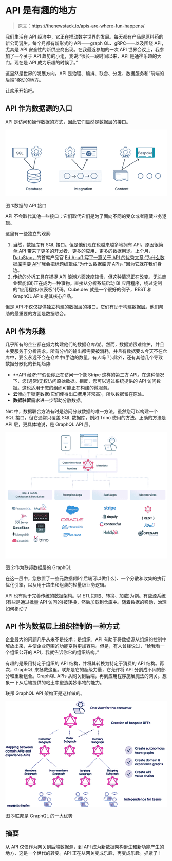 # API 是有趣的地方

> 原文：<https://thenewstack.io/apis-are-where-fun-happens/>

我们生活在 API 经济中，它正在推动数字世界的发展。每天都有产品是原料药的新公司诞生。每个月都有新形式的 API——graph QL、gRPC——以及围绕 API，尤其是 API 安全性的新供应商出现。在我最近参加的一次 API 世界会议上，我参加了一个关于 API 趋势的小组，我说:“很长一段时间以来，API 是通往乐趣的大门。现在是 API 成为乐趣的时候了。”

这显然是世界的发展方向。API 是治理、编排、联合、分发、数据服务和“前端的后端”移动的地方。

让欢乐开始吧。

## API 作为数据源的入口

API 是访问和操作数据的方式，因此它们显然是数据层的接口。

![](img/0b457fa3bda0f469b36b3fc93f67f7b8.png)

图 1:数据的 API 接口

API 不会取代其他一些接口；它们取代它们是为了面向不同的受众或者隐藏业务逻辑。

这里有一些独立的观察:

1.  当然，数据库有 SQL 接口。但是他们现在也越来越多地拥有 API。原因很简单:API 带来了更多的开发者、更多的应用、更多的数据用途。上个月， [DataStax，](https://www.datastax.com/?utm_content=inline-mention)的首席产品官 [Ed Anuff 写了一篇关于 API 的优秀文章:](https://www.linkedin.com/in/edanuff/)[“为什么数据库需要 API](https://thenewstack.io/why-databases-need-apis/)”我会把标题编辑成“为什么数据库*有* APIs。”因为它就在我们身边。
2.  传统的分析工具在捕捉 API 浪潮方面速度较慢，但这种情况正在改变。无头商业智能(BI)正在成为一种事物。直接从分析系统启动 BI 应用程序，绕过定制的“应用程序/仪表板”代码。Cube.dev 就是一个很好的例子，REST 和 GraphQL APIs 是其核心产品。

但是 API 不仅仅提供独立构建的数据层的接口。它们有助于构建数据层。他们帮助的最重要的方面是数据联合。

## API 作为乐趣

几乎所有的企业都在努力构建他们的数据仓库/湖。然而，数据湖很难维护，并且主要服务于分析需求。所有分析的输出都需要被消耗，并且有数据要么今天不在仓库中，要么永远不会在仓库中(手边的数量，有人吗？).此外，还有其他几个导致数据分散化的长期趋势:

*   **API 经济:**假设你正在访问一个像 Stripe 这样的第三方 API。在这种情况下，您(通常)无权访问原始数据。相反，您可以通过系统提供的 API 访问数据。这也适用于您的组织可能正在构建的微服务。
*   **云**倾向于锁定数据(它们使得出口费用非常高)，所以数据留在原处。
*   **数据驻留**需求进一步帮助分散数据。

Net 中，数据联合方法有时是访问分散数据的唯一方法。虽然您可以构建一个 SQL 接口，但它通常只覆盖 SQL 数据库，例如 Trino 使用的方法。正确的方法是 API 层，更具体地说，是 GraphQL API 层。

![](img/8dcce0458677a02b5c2b221afe9b3c2f.png)

图 2:作为联邦数据层的 GraphQL

在这一层中，您放置了一些元数据(哪个后端可以做什么)、一个分散和收集的执行优化引擎，以及用于路由和组装的轻量级业务逻辑。

API 也有助于完善传统的数据架构。以 ETL(提取、转换、加载)为例。有些源系统(有些是通过批量 API 访问的)被转换，然后加载到仓库中。随着数据的移动，治理如何移动？

## API 作为数据层上组织控制的一种方式

企业最大的问题几乎从来不是技术；是组织。API 有助于将数据源从组织的控制中解放出来，并使企业范围的功能变得更加容易。但是，有人曾经说过，“给我看一个组织公开的 API，我就告诉你它的组织结构。”

有趣的是采用特定于组织的 API 结构，并将其转换为特定于消费的 API 结构。再次，GraphQL 来拯救这里。联邦是它的超级力量，它允许将 API 分割成不同的部分和重新组合。GraphQL APIs 从网关到后端，再到应用程序施展魔法的网关。想象一下从后端提供的粘土中塑造美妙事物的能力。

联邦 GraphQL API 架构正是这样做的。

![](img/816ef36ed9dcd8ea47aeecb4b1c4a126.png)

图 3:联邦是 GraphQL 的一大优势

## 摘要

从 API 仅仅作为网关到后端数据源，到 API 成为新数据架构诞生和新功能产生的地方，这是一个世代的转变。API 正在从网关变成乐趣，再变成乐趣。抓紧了！

<svg xmlns:xlink="http://www.w3.org/1999/xlink" viewBox="0 0 68 31" version="1.1"><title>Group</title> <desc>Created with Sketch.</desc></svg>